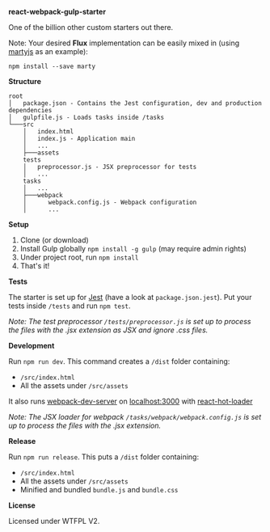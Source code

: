 **react-webpack-gulp-starter**

One of the billion other custom starters out there.


Note: Your desired **Flux** implementation can be easily mixed in (using [martyjs](http://martyjs.org/) as an example): 

    npm install --save marty

**Structure**
```
root
│   package.json - Contains the Jest configuration, dev and production dependencies
│   gulpfile.js - Loads tasks inside /tasks
└───src
    │   index.html
    │   index.js - Application main
    │   ...
    ├───assets
    tests
    │   preprocessor.js - JSX preprocessor for tests
    │   ...
    tasks
    │   ...
    ├───webpack
    │      webpack.config.js - Webpack configuration
    │      ...
```

**Setup**

1. Clone (or download)
2. Install Gulp globally `npm install -g gulp` (may require admin rights)
2. Under project root, run `npm install`
3. That's it!

**Tests**

The starter is set up for [Jest](https://facebook.github.io/jest/) (have a look at `package.json.jest`). Put your tests inside `/tests` and run `npm test`.

*Note: The test preprocessor `/tests/preprocessor.js` is set up to process the files with the .jsx extension as JSX and ignore .css files.*

**Development**

Run `npm run dev`. This command creates a `/dist` folder containing:

- `/src/index.html`
- All the assets under `/src/assets`

It also runs [webpack-dev-server](http://webpack.github.io/docs/webpack-dev-server.html) on [localhost:3000](http://localhost:3000) with [react-hot-loader](https://github.com/gaearon/react-hot-loader)

*Note: The JSX loader for webpack `/tasks/webpack/webpack.config.js` is set up to process the files with the .jsx extension.*

**Release**

Run `npm run release`. This puts a `/dist` folder containing:

- `/src/index.html`
- All the assets under `/src/assets`
- Minified and bundled `bundle.js` and `bundle.css`

**License**

Licensed under WTFPL V2.
